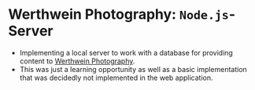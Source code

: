 # Werthwein Photography: `Node.js`-Server

- Implementing a local server to work with a database for providing content to [Werthwein Photography](https://www.werthwein-photography.com).
- This was just a learning opportunity as well as a basic implementation that was decidedly not implemented in the web application.
